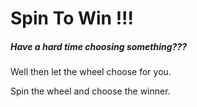 Spin To Win !!! 
=================


##### Have a hard time choosing something???

Well then let the wheel choose for you.

Spin the wheel and choose the winner.